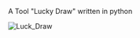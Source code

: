 A Tool "Lucky Draw" written in python


![Luck_Draw](https://raw.githubusercontent.com/wxd-920502/wxd-920502.github.io/master/pic/Lucky_Draw.png)
